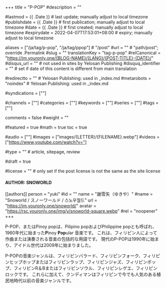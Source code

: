 +++
title = "P-POP"
#description = ""

#lastmod = {{ .Date }}                 # last update; manually adjust to local timezone
#publishdate = {{ .Date }}             # first publication; manually adjust to local timezone
#date = {{ .Date }}                    # first created; manually adjust to local timezone
#expirydate = 2022-04-07T17:53:01+08:00              # expiry; manually adjust to local timezone

aliases = ["/ja/tag/p-pop", "/ja/tag/ppop"]                                        # "/post"
#url = ""                                              # "path/post"; override .Permalink
#slug = ""
translationKey = "tag-p-pop"
#relCanonical = "https://im.youronly.one/{BLOG-NAME}/{LANG}/{POST-TITLE}-{DATE}/"
#disqus_url = ""                                       # not used in sites by Yelosan Publishing
#disquq_identifier = ""                                # set if date of this content is different from main translation

#redirectto = ""                                       # Yelosan Publishing: used in _index.md
#metarobots = "noindex"                                # Yelosan Publishing: used in _index.md

#syndications = [""]

#channels = [""]
#categories = [""]
#keywords = [""]
#series = [""]
#tags = [""]

comments = false
#weight = ""

#featured = true
#math = true
toc = true

#audio = [""]
#images = ["images/{LETTER}/{FILENAME}.webp"]
#videos = ["https://www.youtube.com/watch?v="]

#type = ""                                             # article, sitepage, review

#draft = true

#license = ""                                          # only set if the post license is not the same as the site license

#### AUTHOR: SNOWORLD ####
[[authors]]
  person = "yuki"
  #id = ""
  name = "謝雪矢（ゆきや）"
  #name = "Snoworld / スノーワールド / 스노우월드"
  url = "https://im.youronly.one/snoworld/"
  avatar = "https://rsc.youronly.one/img/y/snoworld-square.webp"
  #rel = "noopener"
+++

P-POP、またはPinoy popは、Pilipino popおよびPhilippine popとも呼ばれ、1960年代に始まった**P**inoy **Pop**ular 音楽です。 これは、フィリピン人によって作曲または演奏される音楽の包括的な用語です。 現代のP-POPは1990年に始まり、アイドル世代は2009年に始まりました。

P-POPの音楽ジャンルは、フィリピンバラード、フィリピンフォーク、フィリピンヒップホップまたはフィリピンラップ、フィリピンジャズ、フィリピンポップ、フィリピンR＆Bまたはフィリピンソウル、フィリピンレゲエ、フィリピンロックです。 これらに加えて、クンディマンはフィリピンで今でも人気のある植民地時代以前の音楽ジャンルです。
